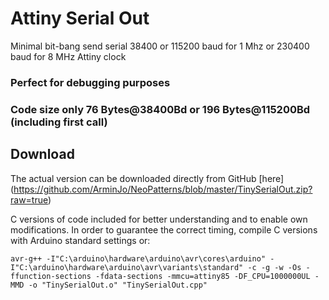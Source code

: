 # Attiny Serial Out
Minimal bit-bang send serial 38400 or 115200 baud for 1 Mhz or 230400 baud for 8 MHz Attiny clock
### Perfect for debugging purposes
### Code size only 76 Bytes@38400Bd or 196 Bytes@115200Bd (including first call)

## Download
 The actual version can be downloaded directly from GitHub [here] (https://github.com/ArminJo/NeoPatterns/blob/master/TinySerialOut.zip?raw=true)

C versions of code included for better understanding and to enable own modifications.
In order to guarantee the correct timing, compile C versions with Arduino standard settings or:
```
avr-g++ -I"C:\arduino\hardware\arduino\avr\cores\arduino" -I"C:\arduino\hardware\arduino\avr\variants\standard" -c -g -w -Os -ffunction-sections -fdata-sections -mmcu=attiny85 -DF_CPU=1000000UL -MMD -o "TinySerialOut.o" "TinySerialOut.cpp"
```
